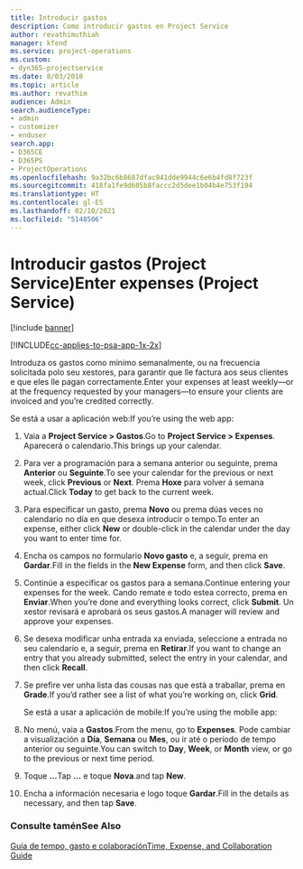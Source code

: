 ```yaml
---
title: Introducir gastos
description: Como introducir gastos en Project Service
author: revathimuthiah
manager: kfend
ms.service: project-operations
ms.custom:
- dyn365-projectservice
ms.date: 8/03/2018
ms.topic: article
ms.author: revathim
audience: Admin
search.audienceType:
- admin
- customizer
- enduser
search.app:
- D365CE
- D365PS
- ProjectOperations
ms.openlocfilehash: 9a32bc6b8687dfac941dde9944c6e6b4fd8f723f
ms.sourcegitcommit: 418fa1fe9d605b8faccc2d5dee1b04b4e753f194
ms.translationtype: HT
ms.contentlocale: gl-ES
ms.lasthandoff: 02/10/2021
ms.locfileid: "5148506"
---
```

# <a name="enter-expenses-project-service"></a><span data-ttu-id="be685-103">Introducir gastos (Project Service)</span><span class="sxs-lookup"><span data-stu-id="be685-103">Enter expenses (Project Service)</span></span>

[!include [banner](../includes/psa-now-project-operations.md)]

[!INCLUDE[cc-applies-to-psa-app-1x-2x](../includes/cc-applies-to-psa-app-1x-2x.md)]

<span data-ttu-id="be685-104">Introduza os gastos como mínimo semanalmente, ou na frecuencia solicitada polo seu xestores, para garantir que lle factura aos seus clientes e que eles lle pagan correctamente.</span><span class="sxs-lookup"><span data-stu-id="be685-104">Enter your expenses at least weekly—or at the frequency requested by your managers—to ensure your clients are invoiced and you’re credited correctly.</span></span>  
  
 <span data-ttu-id="be685-105">Se está a usar a aplicación web:</span><span class="sxs-lookup"><span data-stu-id="be685-105">If you’re using the web app:</span></span>  
  
1. <span data-ttu-id="be685-106">Vaia a **Project Service > Gastos**.</span><span class="sxs-lookup"><span data-stu-id="be685-106">Go to **Project Service > Expenses**.</span></span> <span data-ttu-id="be685-107">Aparecerá o calendario.</span><span class="sxs-lookup"><span data-stu-id="be685-107">This brings up your calendar.</span></span>  
  
2. <span data-ttu-id="be685-108">Para ver a programación para a semana anterior ou seguinte, prema **Anterior** ou **Seguinte**.</span><span class="sxs-lookup"><span data-stu-id="be685-108">To see your calendar for the previous or next week, click **Previous** or **Next**.</span></span> <span data-ttu-id="be685-109">Prema **Hoxe** para volver á semana actual.</span><span class="sxs-lookup"><span data-stu-id="be685-109">Click **Today** to get back to the current week.</span></span>  
  
3. <span data-ttu-id="be685-110">Para especificar un gasto, prema **Novo** ou prema dúas veces no calendario no día en que desexa introducir o tempo.</span><span class="sxs-lookup"><span data-stu-id="be685-110">To enter an expense, either click **New** or double-click in the calendar under the day you want to enter time for.</span></span>  
  
4. <span data-ttu-id="be685-111">Encha os campos no formulario **Novo gasto** e, a seguir, prema en **Gardar**.</span><span class="sxs-lookup"><span data-stu-id="be685-111">Fill in the fields in the **New Expense** form, and then click **Save**.</span></span>  
  
5. <span data-ttu-id="be685-112">Continúe a especificar os gastos para a semana.</span><span class="sxs-lookup"><span data-stu-id="be685-112">Continue entering your expenses for the week.</span></span> <span data-ttu-id="be685-113">Cando remate e todo estea correcto, prema en **Enviar**.</span><span class="sxs-lookup"><span data-stu-id="be685-113">When you’re done and everything looks correct, click **Submit**.</span></span> <span data-ttu-id="be685-114">Un xestor revisará e aprobará os seus gastos.</span><span class="sxs-lookup"><span data-stu-id="be685-114">A manager will review and approve your expenses.</span></span>  
  
6. <span data-ttu-id="be685-115">Se desexa modificar unha entrada xa enviada, seleccione a entrada no seu calendario e, a seguir, prema en **Retirar**.</span><span class="sxs-lookup"><span data-stu-id="be685-115">If you want to change an entry that you already submitted, select the entry in your calendar, and then click **Recall**.</span></span>  
  
7. <span data-ttu-id="be685-116">Se prefire ver unha lista das cousas nas que está a traballar, prema en **Grade**.</span><span class="sxs-lookup"><span data-stu-id="be685-116">If you’d rather see a list of what you’re working on, click **Grid**.</span></span>  
  
   <span data-ttu-id="be685-117">Se está a usar a aplicación de mobile:</span><span class="sxs-lookup"><span data-stu-id="be685-117">If you’re using the mobile app:</span></span>  
  
8. <span data-ttu-id="be685-118">No menú, vaia a **Gastos**.</span><span class="sxs-lookup"><span data-stu-id="be685-118">From the menu, go to **Expenses**.</span></span>     <span data-ttu-id="be685-119">Pode cambiar a visualización a **Día**, **Semana** ou **Mes**, ou ir até o período de tempo anterior ou seguinte.</span><span class="sxs-lookup"><span data-stu-id="be685-119">You can switch to **Day**, **Week**, or **Month** view, or go to the previous or next time period.</span></span>  
  
9. <span data-ttu-id="be685-120">Toque **…**</span><span class="sxs-lookup"><span data-stu-id="be685-120">Tap **…**</span></span> <span data-ttu-id="be685-121">e toque **Nova**.</span><span class="sxs-lookup"><span data-stu-id="be685-121">and tap **New**.</span></span>  
  
10. <span data-ttu-id="be685-122">Encha a información necesaria e logo toque **Gardar**.</span><span class="sxs-lookup"><span data-stu-id="be685-122">Fill in the details as necessary, and then tap **Save**.</span></span>  
  
### <a name="see-also"></a><span data-ttu-id="be685-123">Consulte tamén</span><span class="sxs-lookup"><span data-stu-id="be685-123">See Also</span></span>  
 [<span data-ttu-id="be685-124">Guía de tempo, gasto e colaboración</span><span class="sxs-lookup"><span data-stu-id="be685-124">Time, Expense, and Collaboration Guide</span></span>](../psa/time-expense-collaboration-guide.md)
